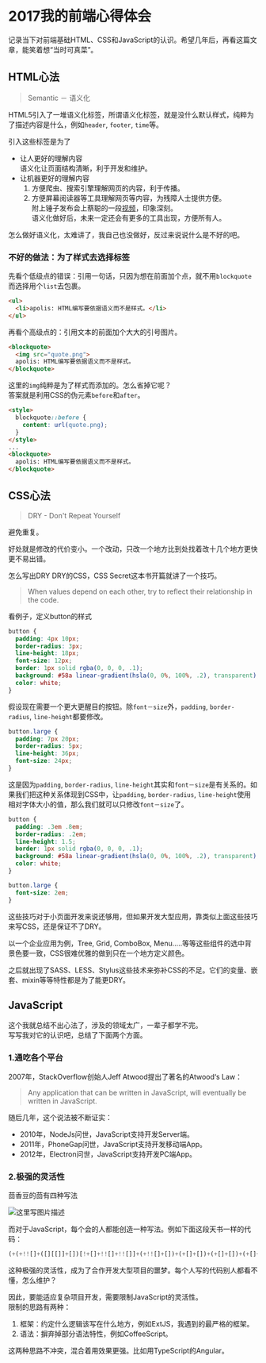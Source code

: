 # 2017我的前端心得体会
记录当下对前端基础HTML、CSS和JavaScript的认识。希望几年后，再看这篇文章，能笑着想“当时可真菜”。

## HTML心法

> Semantic － 语义化

HTML5引入了一堆语义化标签，所谓语义化标签，就是没什么默认样式，纯粹为了描述内容是什么，例如`header`, `footer`, `time`等。

引入这些标签是为了

- 让人更好的理解内容  
    语义化让页面结构清晰，利于开发和维护。
- 让机器更好的理解内容
    1. 方便爬虫、搜索引擎理解网页的内容，利于传播。
    1. 方便屏幕阅读器等工具理解网页等内容，为残障人士提供方便。  
    附上锤子发布会上蔡聪的一段[视频](https://v.qq.com/x/page/n0501uv25og.html)，印象深刻。  
    语义化做好后，未来一定还会有更多的工具出现，方便所有人。

怎么做好语义化，太难讲了，我自己也没做好，反过来说说什么是不好的吧。

### 不好的做法：为了样式去选择标签

先看个低级点的错误：引用一句话，只因为想在前面加个点，就不用`blockquote`而选择用个`list`去包裹。

```html
<ul>
  <li>apolis: HTML编写要依据语义而不是样式。</li>
</ul>
```

再看个高级点的：引用文本的前面加个大大的引号图片。

```html
<blockquote>
  <img src="quote.png">
  apolis: HTML编写要依据语义而不是样式。
</blockquote>
```

这里的`img`纯粹是为了样式而添加的。怎么省掉它呢？  
答案就是利用CSS的伪元素`before`和`after`。

```html
<style>
  blockquote::before {
    content: url(quote.png);
  }
</style>
...
<blockquote>
  apolis: HTML编写要依据语义而不是样式。
</blockquote>
```

## CSS心法

> DRY - Don't Repeat Yourself

避免重复。

好处就是修改的代价变小。一个改动，只改一个地方比到处找着改十几个地方更快更不易出错。

怎么写出DRY DRY的CSS，CSS Secret这本书开篇就讲了一个技巧。

> When values depend on each other, try to reflect their relationship in the code.

看例子，定义button的样式

```css
button {
  padding: 4px 10px;
  border-radius: 3px;
  line-height: 18px;
  font-size: 12px;
  border: 1px solid rgba(0, 0, 0, .1);
  background: #58a linear-gradient(hsla(0, 0%, 100%, .2), transparent);
  color: white;
}
```

假设现在需要一个更大更醒目的按钮。除`font－size`外，`padding`, `border-radius`, `line-height`都要修改。

```css
button.large {
  padding: 7px 20px;
  border-radius: 5px;
  line-height: 36px;
  font-size: 24px;
}
```

这是因为`padding`, `border-radius`, `line-height`其实和`font－size`是有关系的。如果我们把这种关系体现到CSS中，让`padding`, `border-radius`, `line-height`使用相对字体大小的值，那么我们就可以只修改`font－size`了。

```css
button {
  padding: .3em .8em;
  border-radius: .2em;
  line-height: 1.5;
  border: 1px solid rgba(0, 0, 0, .1);
  background: #58a linear-gradient(hsla(0, 0%, 100%, .2), transparent);
  color: white;
}

button.large {
  font-size: 2em;
}
```

这些技巧对于小页面开发来说还够用，但如果开发大型应用，靠类似上面这些技巧来写CSS，还是保证不了DRY。

以一个企业应用为例，Tree, Grid, ComboBox, Menu.....等等这些组件的选中背景色要一致，CSS很难优雅的做到只在一个地方定义颜色。

之后就出现了SASS、LESS、Stylus这些技术来弥补CSS的不足。它们的变量、嵌套、mixin等等特性都是为了能更DRY。

## JavaScript

这个我就总结不出心法了，涉及的领域太广，一辈子都学不完。  
写写我对它的认识吧，总结了下面两个方面。

### 1.通吃各个平台

2007年，StackOverflow创始人Jeff Atwood提出了著名的Atwood‘s Law：
> Any application that can be written in JavaScript, will eventually be written in JavaScript.

随后几年，这个说法被不断证实：

- 2010年，NodeJs问世，JavaScript支持开发Server端。
- 2011年，PhoneGap问世，JavaScript支持开发移动端App。
- 2012年，Electron问世，JavaScript支持开发PC端App。

### 2.极强的灵活性

茴香豆的茴有四种写法

![这里写图片描述](http://img.blog.csdn.net/20171124194210652?watermark/2/text/aHR0cDovL2Jsb2cuY3Nkbi5uZXQvZ2l0aHViXzM5MjEyNjgw/font/5a6L5L2T/fontsize/400/fill/I0JBQkFCMA==/dissolve/70/gravity/SouthEast)

而对于JavaScript，每个会的人都能创造一种写法。例如下面这段天书一样的代码：

```javascript
(+(+!![]+([][[]]+[])[!+[]+!![]+!![]]+(+!![]+[])+(+[]+[])+(+[]+[])+(+[]+[]))+[])[+[]]+([]+{})[!+[]+!![]+!![]+!![]+!![]+!![]+!![]]+(![]+[])[!+[]+!![]]+([]+{})[+!![]]+[][(![]+[])[!+[]+!![]+!![]]+([]+{})[+!![]]+(!![]+[])[+!![]]+(!![]+[])[+[]]][([]+{})[!+[]+!![]+!![]+!![]+!![]]+([]+{})[+!![]]+([][[]]+[])[+!![]]+(![]+[])[!+[]+!![]+!![]]+(!![]+[])[+[]]+(!![]+[])[+!![]]+([][[]]+[])[+[]]+([]+{})[!+[]+!![]+!![]+!![]+!![]]+(!![]+[])[+[]]+([]+{})[+!![]]+(!![]+[])[+!![]]]((!![]+[])[+!![]]+([][[]]+[])[!+[]+!![]+!![]]+(!![]+[])[+[]]+([][[]]+[])[+[]]+(!![]+[])[+!![]]+([][[]]+[])[+!![]]+([]+{})[!+[]+!![]+!![]+!![]+!![]+!![]+!![]]+([][[]]+[])[+[]]+([][[]]+[])[+!![]]+([][[]]+[])[!+[]+!![]+!![]]+(![]+[])[!+[]+!![]+!![]]+([]+{})[!+[]+!![]+!![]+!![]+!![]]+(+{}+[])[+!![]]+([]+[][(![]+[])[!+[]+!![]+!![]]+([]+{})[+!![]]+(!![]+[])[+!![]]+(!![]+[])[+[]]][([]+{})[!+[]+!![]+!![]+!![]+!![]]+([]+{})[+!![]]+([][[]]+[])[+!![]]+(![]+[])[!+[]+!![]+!![]]+(!![]+[])[+[]]+(!![]+[])[+!![]]+([][[]]+[])[+[]]+([]+{})[!+[]+!![]+!![]+!![]+!![]]+(!![]+[])[+[]]+([]+{})[+!![]]+(!![]+[])[+!![]]]((!![]+[])[+!![]]+([][[]]+[])[!+[]+!![]+!![]]+(!![]+[])[+[]]+([][[]]+[])[+[]]+(!![]+[])[+!![]]+([][[]]+[])[+!![]]+([]+{})[!+[]+!![]+!![]+!![]+!![]+!![]+!![]]+(![]+[])[!+[]+!![]]+([]+{})[+!![]]+([]+{})[!+[]+!![]+!![]+!![]+!![]]+(+{}+[])[+!![]]+(!![]+[])[+[]]+([][[]]+[])[!+[]+!![]+!![]+!![]+!![]]+([]+{})[+!![]]+([][[]]+[])[+!![]])())[!+[]+!![]+!![]]+([][[]]+[])[!+[]+!![]+!![]])()([][(![]+[])[!+[]+!![]+!![]]+([]+{})[+!![]]+(!![]+[])[+!![]]+(!![]+[])[+[]]][([]+{})[!+[]+!![]+!![]+!![]+!![]]+([]+{})[+!![]]+([][[]]+[])[+!![]]+(![]+[])[!+[]+!![]+!![]]+(!![]+[])[+[]]+(!![]+[])[+!![]]+([][[]]+[])[+[]]+([]+{})[!+[]+!![]+!![]+!![]+!![]]+(!![]+[])[+[]]+([]+{})[+!![]]+(!![]+[])[+!![]]]((!![]+[])[+!![]]+([][[]]+[])[!+[]+!![]+!![]]+(!![]+[])[+[]]+([][[]]+[])[+[]]+(!![]+[])[+!![]]+([][[]]+[])[+!![]]+([]+{})[!+[]+!![]+!![]+!![]+!![]+!![]+!![]]+([][[]]+[])[!+[]+!![]+!![]]+(![]+[])[!+[]+!![]+!![]]+([]+{})[!+[]+!![]+!![]+!![]+!![]]+(+{}+[])[+!![]]+([]+[][(![]+[])[!+[]+!![]+!![]]+([]+{})[+!![]]+(!![]+[])[+!![]]+(!![]+[])[+[]]][([]+{})[!+[]+!![]+!![]+!![]+!![]]+([]+{})[+!![]]+([][[]]+[])[+!![]]+(![]+[])[!+[]+!![]+!![]]+(!![]+[])[+[]]+(!![]+[])[+!![]]+([][[]]+[])[+[]]+([]+{})[!+[]+!![]+!![]+!![]+!![]]+(!![]+[])[+[]]+([]+{})[+!![]]+(!![]+[])[+!![]]]((!![]+[])[+!![]]+([][[]]+[])[!+[]+!![]+!![]]+(!![]+[])[+[]]+([][[]]+[])[+[]]+(!![]+[])[+!![]]+([][[]]+[])[+!![]]+([]+{})[!+[]+!![]+!![]+!![]+!![]+!![]+!![]]+(![]+[])[!+[]+!![]]+([]+{})[+!![]]+([]+{})[!+[]+!![]+!![]+!![]+!![]]+(+{}+[])[+!![]]+(!![]+[])[+[]]+([][[]]+[])[!+[]+!![]+!![]+!![]+!![]]+([]+{})[+!![]]+([][[]]+[])[+!![]])())[!+[]+!![]+!![]]+([][[]]+[])[!+[]+!![]+!![]])()(([]+{})[+[]])[+[]]+(!+[]+!![]+!![]+!![]+!![]+!![]+!![]+[])+(!+[]+!![]+!![]+!![]+!![]+!![]+[]))+([][[]]+[])[!+[]+!![]+!![]]+([]+{})[!+[]+!![]+!![]+!![]+!![]+!![]+!![]]+(+(+!![]+([][[]]+[])[!+[]+!![]+!![]]+(+!![]+[])+(+[]+[])+(+[]+[])+(+[]+[]))+[])[!+[]+!![]+!![]+!![]+!![]+!![]+!![]]+([]+{})[+!![]]+([][[]]+[])[+[]]
```

这种极强的灵活性，成为了合作开发大型项目的噩梦。每个人写的代码别人都看不懂，怎么维护？

因此，要能适应复杂项目开发，需要限制JavaScript的灵活性。  
限制的思路有两种：

1. 框架：约定什么逻辑该写在什么地方，例如ExtJS，我遇到的最严格的框架。
1. 语法：摒弃掉部分语法特性，例如CoffeeScript。

这两种思路不冲突，混合着用效果更强。比如用TypeScript的Angular。
